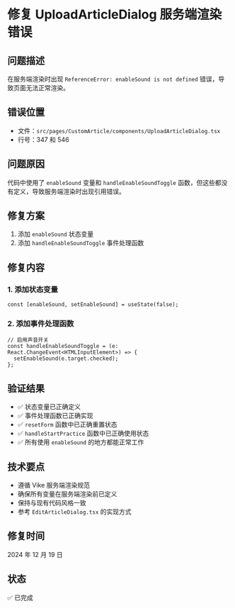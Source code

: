 # 修复 UploadArticleDialog 服务端渲染错误

## 问题描述

在服务端渲染时出现 `ReferenceError: enableSound is not defined` 错误，导致页面无法正常渲染。

## 错误位置

- 文件：`src/pages/CustomArticle/components/UploadArticleDialog.tsx`
- 行号：347 和 546

## 问题原因

代码中使用了 `enableSound` 变量和 `handleEnableSoundToggle` 函数，但这些都没有定义，导致服务端渲染时出现引用错误。

## 修复方案

1. 添加 `enableSound` 状态变量
2. 添加 `handleEnableSoundToggle` 事件处理函数

## 修复内容

### 1. 添加状态变量

```tsx
const [enableSound, setEnableSound] = useState(false);
```

### 2. 添加事件处理函数

```tsx
// 启用声音开关
const handleEnableSoundToggle = (e: React.ChangeEvent<HTMLInputElement>) => {
  setEnableSound(e.target.checked);
};
```

## 验证结果

- ✅ 状态变量已正确定义
- ✅ 事件处理函数已正确实现
- ✅ `resetForm` 函数中已正确重置状态
- ✅ `handleStartPractice` 函数中已正确使用状态
- ✅ 所有使用 `enableSound` 的地方都能正常工作

## 技术要点

- 遵循 Vike 服务端渲染规范
- 确保所有变量在服务端渲染前已定义
- 保持与现有代码风格一致
- 参考 `EditArticleDialog.tsx` 的实现方式

## 修复时间

2024 年 12 月 19 日

## 状态

✅ 已完成
